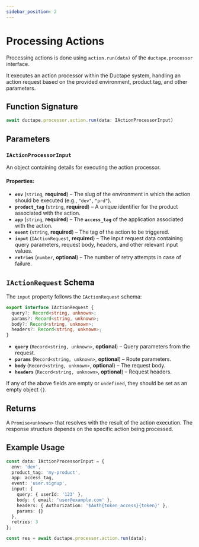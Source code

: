 ```yaml
---
sidebar_position: 2
---
```


# Processing Actions  

Processing actions is done using `action.run(data)` of the `ductape.processor` interface.  

It executes an action processor within the Ductape system, handling an action request based on the provided environment, product tag, and other parameters.  

## Function Signature  
```typescript
await ductape.processor.action.run(data: IActionProcessorInput)
```

## Parameters  

### `IActionProcessorInput`  
An object containing details for executing the action processor.  

#### Properties:  
- **`env`** (`string`, **required**) – The slug of the environment in which the action should be executed (e.g., `"dev"`, `"prd"`).  
- **`product_tag`** (`string`, **required**) – A unique identifier for the product associated with the action.  
- **`app`** (`string`, **required**) – The **`access_tag`** of the application associated with the action.  
- **`event`** (`string`, **required**) – The tag of the action to be triggered.  
- **`input`** (`IActionRequest`, **required**) – The input request data containing query parameters, request body, headers, and other relevant input values.  
- **`retries`** (`number`, **optional**) – The number of retry attempts in case of failure.  

## `IActionRequest` Schema  
The `input` property follows the `IActionRequest` schema:  
```typescript
export interface IActionRequest {
  query?: Record<string, unknown>;
  params?: Record<string, unknown>;
  body?: Record<string, unknown>;
  headers?: Record<string, unknown>;
}
```
- **`query`** (`Record<string, unknown>`, **optional**) – Query parameters from the request.  
- **`params`** (`Record<string, unknown>`, **optional**) – Route parameters.  
- **`body`** (`Record<string, unknown>`, **optional**) – The request body.  
- **`headers`** (`Record<string, unknown>`, **optional**) – Request headers.  

If any of the above fields are empty or `undefined`, they should be set as an empty object `{}`.  

## Returns  
A `Promise<unknown>` that resolves with the result of the action execution. The response structure depends on the specific action being processed.  

## Example Usage  
```typescript
const data: IActionProcessorInput = {
  env: 'dev',
  product_tag: 'my-product',
  app: access_tag,
  event: 'user.signup',
  input: {
    query: { userId: '123' },
    body: { email: 'user@example.com' },
    headers: { Authorization: '$Auth{token_access}{token}' },
    params: {}
  },
  retries: 3
};

const res = await ductape.processor.action.run(data);
```